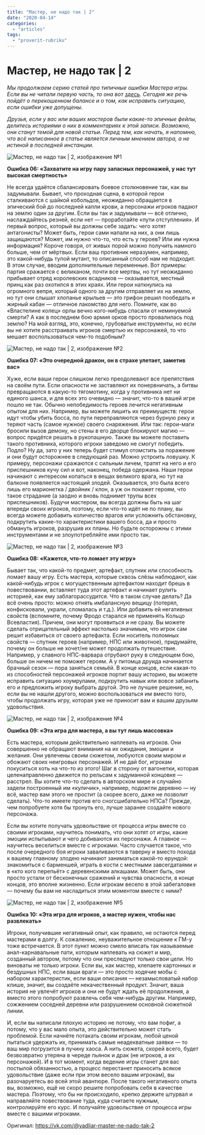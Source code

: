 ```yaml
---
title: "Мастер, не надо так | 2"
date: "2020-04-14"
categories: 
  - "articles"
tags: 
  - "proverit-rubriku"
---
```


# Мастер, не надо так | 2

_Мы продолжаем серию статей про типичные ошибки Мастера игры. Если вы не читали первую часть, то она вот [здесь](https://vk.com/@yadliar-master-ne-nado-tak-1). Сегодня же речь пойдёт о перекошенном балансе и о том, как исправить ситуацию, если ошибки уже допущены._

_Друзья, если у вас или ваших мастеров были какие-то эпичные фейлы, делитесь историями о них в комментариях к этой записи. Возможно, они станут темой для новой статьи. Перед тем, как начать, я напомню, что всё написанное в статье является личным мнением автора, а не истиной в последней инстанции._

![Мастер, не надо так | 2, изображение №1](https://sun9-13.userapi.com/c857336/v857336456/46f98/mJKw1n3yPD4.jpg)

**Ошибка 06: «Захватите на игру пару запасных персонажей, у нас тут высокая смертность»**

Не всегда удаётся сбалансировать боевое столкновение так, как вы задумывали. Бывает, что проходная сцена, в которой герои сталкиваются с шайкой кобольдов, неожиданно обращается в эпический бой до последней капли крови, а персонажи игроков падают на землю один за другим. Если вы так и задумывали — всё отлично, наслаждайтесь резней, если нет — проработайте «пути отступления». И первый вопрос, который вы должны себе задать: чего хотят антагонисты? Может быть, герои сами напали на них, а они лишь защищаются? Может, им нужно что-то, что есть у героев? Или им нужна информация? Короче говоря, от живых порой можно получить намного больше, чем от мёртвых. Если ваш противник неразумен, например, это какой-нибудь тупой мутант, то описанный способ нам не подходит. В этом случае, вводим дополнительные переменные. Вот примеры: партия сражается с великаном, почти все мертвы, но тут неожиданно прибывает отряд королевских всадников — оказывается, местный принц как раз охотился в этих краях. Или герои наткнулись на огромного вепря, который одного за другим отправляет их на землю, но тут они слышат хлопанье крыльев — это грифон решил пообедать и жирный кабан — отличное лакомство для него. Помните, как во «Властелине колец» орлы вечно кого-нибудь спасали от неминуемой смерти? А как в последнем бою армия орков просто провалилась под землю? На мой взгляд, это, конечно, грубоватые инструменты, но если вы не хотите расстраивать игроков смертью их персонажей, то что мешает воспользоваться чем-то подобным?

![Мастер, не надо так | 2, изображение №2](https://sun9-33.userapi.com/c854124/v854124545/168ac7/yLeG0hW3K5M.jpg)

**Ошибка 07: «Это очередной дракон, он в страхе улетает, заметив вас»**

Хуже, если ваши герои слишком легко преодолевают все препятствия на своём пути. Если опасности не заставляют их понервничать, а битвы превращаются в какую-то тягомотину, когда у противника нет ни единого шанса, и для всех это очевидно — значит, что-то в вашей игре пошло не так. Обычно непобедимость героев лечится негативным опытом для них. Например, вы можете лишить их преимуществ: герои идут чтобы убить босса, по пути переправляются через бурную реку и теряют часть (самое нужное) своего снаряжения. Или так: герои-маги бросили вызов демону, но стены в его дворце блокируют магию — вопрос придётся решать в рукопашную. Также вы можете поставить такого противника, которого игроки заведомо не смогут победить. Подло? Ну да, зато у них теперь будет стимул отомстить за поражение и они будут осторожнее в следующий раз. Можно устроить ловушку. К примеру, персонажи сражаются с сильным личем, тратят на него и его приспешников кучу сил и вот, наконец, победа одержана. Наши герои начинают с интересом копаться в вещах великого врага, но тут на балконе появляется настоящий злодей. Оказывается, это была всего лишь его марионетка / двойник / клон, а уж он покажет героям, что такое страдание (а заодно и вновь поднимет трупы всех приспешников). Будучи мастером, вы всегда должны быть на шаг впереди своих игроков, поэтому, если что-то идёт не по плану, вы всегда можете добавить количество врагов или усложнить обстановку, подкрутить какие-то характеристики вашего босса, да и просто обмануть игроков, разрушив их планы. Но будьте осторожны с этими инструментами и не злоупотребляйте ими просто так.

![Мастер, не надо так | 2, изображение №3](https://sun9-56.userapi.com/c854124/v854124545/168ab6/jBC7Qln4gyk.jpg)

**Ошибка 08: «Кажется, что-то ломает эту игру»**

Бывает так, что какой-то предмет, артефакт, спутник или способность ломает вашу игру. Есть мастера, которые сквозь слёзы наблюдают, как какой-нибудь игрок с могущественным артефактом находит брешь в повествовании, вставляет туда этот артефакт и начинает рулить историей, как ему заблагорассудится. Что в таком случае делать? Да всё очень просто: можно отнять имбалансную вещицу (потерял, конфисковали, украли, сломалась и т.д.). Или добавить ей негативных свойств (вспомните, почему Фродо старался не применять Кольцо Всевластия). Причем, они могут проявиться и не сразу. Вы можете сделать отрицательный эффект настолько значимым, что игрок сам решит избавиться от своего артефакта. Если носитель поломных свойств — спутник героев (например, НПС или животное), придумайте, почему он больше не хочет/не может продолжать путешествие. Например, у славного НПС-варвара отрубают руку в следующем бою, больше он ничем не поможет героям. А у питомца друида начинается брачный сезон — пора заняться семьёй. В конце концов, если какая-то из способностей персонажей игроков портит вашу историю, вы можете исправить ситуацию хоумрулами, подкрутить навык или вовсе забанить его и предложить игроку выбрать другой. Это не лучшее решение, но, если вы не нашли другого, можно воспользоваться им вместо того, чтобы продолжать игру, которая уже не приносит вам и вашим друзьям удовольствия.

![Мастер, не надо так | 2, изображение №4](https://sun9-38.userapi.com/c854124/v854124545/168ae3/E32nIW0kHhA.jpg)

**Ошибка 09: «Эта игра для мастера, а вы тут лишь массовка»**

Есть мастера, которым действительно наплевать на игроков. Они совершенно не обращают внимания на их ожидания, эмоции и желания. Они увлечены своим сюжетом, любуются своим миром и обожают своих неигровых персонажей. И не дай бог, игрокам покуситься хоть на что-то из этого! Шаг в сторону от вагонетки, которая целенаправленно движется по рельсам к задуманной концовке — расстрел. Вы хотите что-то сделать в авторском мире и случайно задели построенный им «куличик», например, подожгли деревню — ну всё, мастер вам этого не простит (а скорее всего, даже не позволит сделать). Что-то имеете против его сногсшибательно НПСа? Прежде, чем попробуете хотя бы тронуть его, лучше заранее создайте нового персонажа.

Если вы хотите получать удовольствие от процесса игры вместе со своими игроками, научитесь понимать, что они хотят от игры, какие эмоции испытывают и чего добиваются их персонажи. А главное — научитесь веселиться вместе с игроками. Часто случается такое, что после очередного боя игроки заваливаются в таверну и вместо похода к вашему главному злодею начинают заниматься какой-то ерундой: знакомиться с барменшей, играть в кости с местными завсегдатаями и в «кто кого перепьёт» с деревенскими алкашами. Может быть, они просто устали от бесконечных сражений и чувства опасности, в конце концов, это вполне жизненно. Если игрокам весело в этой забегаловке — почему бы вам не насладиться этим моментом вместе с ними?

![Мастер, не надо так | 2, изображение №5](https://sun9-53.userapi.com/c854124/v854124545/168af0/AVKSVzTkgUw.jpg)

**Ошибка 10: «Эта игра для игроков, а мастер нужен, чтобы нас развлекать»**

Игроки, получившие негативный опыт, как правило, не остаются перед мастерами в долгу. К сожалению, неуважительное отношение к ГМ-у тоже встречается. В этот пункт можно смело вписать так называемые анал-карнавальные пати, которым наплевать на сюжет и мир, созданный автором, потому что они преследуют только свои цели. Но виноваты не только игроки. Если вы, как мастер, клепаете картонных и бездушных НПС, если ваши враги — это просто ходячие мобы с набором характеристик, если ваши описания — незамысловатый набор клише, значит, вы создаёте некачественный продукт. Значит, ваша история не увлечёт игроков и они не будут ждать её продолжения, а вместо этого попробуют развлечь себя чем-нибудь другим. Например, сожжением соседней деревни или разрушением основной сюжетной линии.

И, если вы написали плохую историю не потому, что вам пофиг, а потому, что у вас мало опыта, это действительно может стать проблемой. Если начнёте потакать своим игрокам, любой ценой пытаться удержать их, принимать самые неадекватные заявки — то ваш мир погрузится в пучину хаоса. А нить сюжета, скорей всего, будет безвозвратно утеряна в череде пьянок и драк (не игроков, а их персонажей). И в тот момент, когда ведение игры станет для вас постылой обязанностью, а процесс перестанет приносить всякое удовольствие (даже если при этом весело вашим игрокам), вы разочаруетесь во всей этой авантюре. После такого негативного опыта вы, возможно, ещё не скоро решите попробовать себя в качестве мастера. Поэтому, что бы ни происходило, крепко держите штурвал и направляйте повествование туда, куда считаете нужным, контролируйте его курс. И получайте удовольствие от процесса игры вместе с вашими игроками.

Оригинал: https://vk.com/@yadliar-master-ne-nado-tak-2
